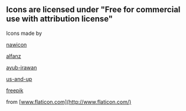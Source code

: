## Icons are licensed under "Free for commercial use with attribution license"

Icons made by 

[nawicon](https://www.flaticon.com/authors/nawicon)

[alfanz](https://www.flaticon.com/authors/alfanz)

[ayub-irawan](https://www.flaticon.com/authors/ayub-irawan)

[us-and-up](https://www.flaticon.com/authors/us-and-up)

[freepik](https://www.flaticon.com/authors/freepik)

from
[www.flaticon.com](http://www.flaticon.com/)
